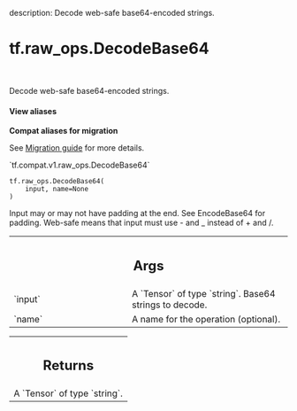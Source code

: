 description: Decode web-safe base64-encoded strings.

<div itemscope itemtype="http://developers.google.com/ReferenceObject">
<meta itemprop="name" content="tf.raw_ops.DecodeBase64" />
<meta itemprop="path" content="Stable" />
</div>

# tf.raw_ops.DecodeBase64

<!-- Insert buttons and diff -->

<table class="tfo-notebook-buttons tfo-api nocontent" align="left">

</table>



Decode web-safe base64-encoded strings.

<section class="expandable">
  <h4 class="showalways">View aliases</h4>
  <p>
<b>Compat aliases for migration</b>
<p>See
<a href="https://www.tensorflow.org/guide/migrate">Migration guide</a> for
more details.</p>
<p>`tf.compat.v1.raw_ops.DecodeBase64`</p>
</p>
</section>

<pre class="devsite-click-to-copy prettyprint lang-py tfo-signature-link">
<code>tf.raw_ops.DecodeBase64(
    input, name=None
)
</code></pre>



<!-- Placeholder for "Used in" -->

Input may or may not have padding at the end. See EncodeBase64 for padding.
Web-safe means that input must use - and _ instead of + and /.

<!-- Tabular view -->
 <table class="responsive fixed orange">
<colgroup><col width="214px"><col></colgroup>
<tr><th colspan="2"><h2 class="add-link">Args</h2></th></tr>

<tr>
<td>
`input`
</td>
<td>
A `Tensor` of type `string`. Base64 strings to decode.
</td>
</tr><tr>
<td>
`name`
</td>
<td>
A name for the operation (optional).
</td>
</tr>
</table>



<!-- Tabular view -->
 <table class="responsive fixed orange">
<colgroup><col width="214px"><col></colgroup>
<tr><th colspan="2"><h2 class="add-link">Returns</h2></th></tr>
<tr class="alt">
<td colspan="2">
A `Tensor` of type `string`.
</td>
</tr>

</table>

